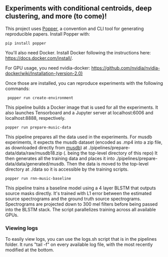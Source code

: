 ## Experiments with conditional centroids, deep clustering, and more (to come)!

This project uses [Popper](https://github.com/systemslab/popper), a convention and CLI tool for generating reproducible papers. Install Popper with:

    pip install popper

You'll also need Docker. Install Docker following the instructions here: https://docs.docker.com/install/.

For GPU usage, you need nvidia-docker: https://github.com/nvidia/nvidia-docker/wiki/Installation-(version-2.0)

Once those are installed, you can reproduce experiments with the following commands:

     popper run create-environment   
  
This pipeline builds a Docker image that is used for all the experiments. It also launches Tensorboard and a Jupyter server at localhost:6006 and localhost:8888, respectively.

    popper run prepare-music-data
   
This pipeline prepares all the data used in the experiments. For musdb experiments, it expects the musdb dataset (encoded as .mp4 into a zip file, as downloaded directly from [musdb](https://sigsep.github.io/datasets/musdb.html)) at ./pipelines/prepare-data/data/raw/musdb18.zip (. being the top-level directory of this repo) It then generates all the training data and places it into ./pipelines/prepare-data/data/generated/musdb. Then the data is moved to the top-level directory at ./data so it is accessible by the training scripts.

    popper run rnn-music-baseline
    
This pipeline trains a baseline model using a 4 layer BLSTM that outputs source masks directly. It's trained with L1 error between the estimated source spectrograms and the ground truth source spectrograms. Spectrograms are projected down to 300 mel filters before being passed into the BLSTM stack. The script parallelizes training across all available GPUs.


### Viewing logs
To easily view logs, you can use the logs.sh script that is in the pipelines folder. It runs "tail -f" on every available log file, with the most recently modified at the bottom.
